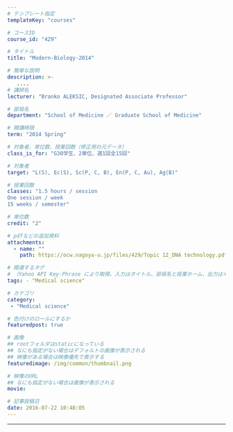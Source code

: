 ```yaml
---
# テンプレート指定
templateKey: "courses"

# コースID
course_id: "429"

# タイトル
title: "Modern-Biology-2014"

# 簡単な説明
description: >-
   ....
# 講師名
lecturer: "Branko ALEKSIC, Designated Associate Professor"

# 部局名
department: "School of Medicine ／ Graduate School of Medicine"

# 開講時限
term: "2014	Spring"

# 対象者、単位数、授業回数（修正用の元データ）
class_is_for: "G30学生、2単位、週1回全15回"

# 対象者
target: "L(S), Ec(S), Sc(P, C, B), En(P, C, Au), Ag(B)"

# 授業回数
classes: "1.5 hours / session
One session / week
15 weeks / semester"

# 単位数
credit: "2"

# pdfなどの追加資料
attachments:
  - name: "" 
    path: https://ocw.nagoya-u.jp/files/429/Topic 12_DNA technology.pdf

# 関連するタグ
# （Yahoo API Key-Phrase により取得。入力はタイトル、部局名と授業ホーム、出力はキーフレーズ（tags））
tags: - "Medical science"

# カテゴリ
category:
 - "Medical science"

# 色付けのロールにするか
featuredpost: true

# 画像
## rootフォルダはstaticになっている
## なにも指定がない場合はデフォルトの画像が表示される
## 映像がある場合は映像優先で表示する
featuredimage: /img/common/thumbnail.png

# 映像のURL
## なにも指定がない場合は画像が表示される
movie: 

# 記事投稿日
date: 2016-07-22 10:48:05
---
```





























-----